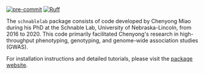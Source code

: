 [![pre-commit](https://img.shields.io/badge/pre--commit-enabled-brightgreen?logo=pre-commit)](https://github.com/pre-commit/pre-commit)
[![Ruff](https://img.shields.io/endpoint?url=https://raw.githubusercontent.com/astral-sh/ruff/main/assets/badge/v2.json)](https://github.com/astral-sh/ruff)

The `schnablelab` package consists of code developed by Chenyong Miao during his PhD at the Schnable Lab, University of Nebraska-Lincoln, from 2016 to 2020. This code primarily facilitated Chenyong's research in high-throughput phenotyping, genotyping, and genome-wide association studies (GWAS).

For installation instructions and detailed tutorials, please visit the [package website](https://chenyong89.github.io/unl-schnablelab/).

